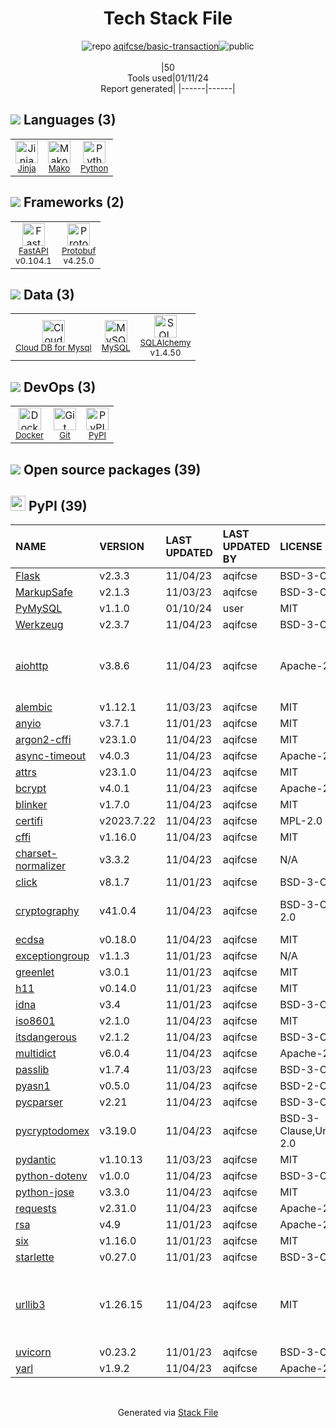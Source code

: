 <!--
&lt;--- Readme.md Snippet without images Start ---&gt;
## Tech Stack
aqifcse/basic-transaction is built on the following main stack:

- [Python](https://www.python.org) – Languages
- [MySQL](http://www.mysql.com) – Databases
- [SQLAlchemy](http://www.sqlalchemy.org/) – Object Relational Mapper (ORM)
- [Jinja](https://palletsprojects.com/p/jinja/) – Templating Languages & Extensions
- [Mako](https://github.com/zzzeek/mako) – Templating Languages & Extensions
- [Protobuf](https://developers.google.com/protocol-buffers/) – Serialization Frameworks
- [Cloud DB for Mysql](https://www.ncloud.com/product/database/cloudDbMysql) – SQL Database as a Service
- [FastAPI](https://fastapi.tiangolo.com/) – Microframeworks (Backend)
- [Docker](https://www.docker.com/) – Virtual Machine Platforms & Containers

Full tech stack [here](/techstack.md)

&lt;--- Readme.md Snippet without images End ---&gt;

&lt;--- Readme.md Snippet with images Start ---&gt;
## Tech Stack
aqifcse/basic-transaction is built on the following main stack:

- <img width='25' height='25' src='https://img.stackshare.io/service/993/pUBY5pVj.png' alt='Python'/> [Python](https://www.python.org) – Languages
- <img width='25' height='25' src='https://img.stackshare.io/service/1025/logo-mysql-170x170.png' alt='MySQL'/> [MySQL](http://www.mysql.com) – Databases
- <img width='25' height='25' src='https://img.stackshare.io/service/1839/q5uAkmy7.png' alt='SQLAlchemy'/> [SQLAlchemy](http://www.sqlalchemy.org/) – Object Relational Mapper (ORM)
- <img width='25' height='25' src='https://img.stackshare.io/service/2303/New_Project__20_.png' alt='Jinja'/> [Jinja](https://palletsprojects.com/p/jinja/) – Templating Languages & Extensions
- <img width='25' height='25' src='https://img.stackshare.io/service/3583/default_43e3ee00dcc48a40f6fcba33551e4f5a99a10537.png' alt='Mako'/> [Mako](https://github.com/zzzeek/mako) – Templating Languages & Extensions
- <img width='25' height='25' src='https://img.stackshare.io/service/4393/ma2jqJKH_400x400.png' alt='Protobuf'/> [Protobuf](https://developers.google.com/protocol-buffers/) – Serialization Frameworks
- <img width='25' height='25' src='https://img.stackshare.io/service/21275/default_078eb0ae2b56280a937ed073a3ba4332291f9ba8.png' alt='Cloud DB for Mysql'/> [Cloud DB for Mysql](https://www.ncloud.com/product/database/cloudDbMysql) – SQL Database as a Service
- <img width='25' height='25' src='https://img.stackshare.io/service/25014/default_f6ff39141b468e832d1bc59fc98a060df604d44d.png' alt='FastAPI'/> [FastAPI](https://fastapi.tiangolo.com/) – Microframeworks (Backend)
- <img width='25' height='25' src='https://img.stackshare.io/service/586/n4u37v9t_400x400.png' alt='Docker'/> [Docker](https://www.docker.com/) – Virtual Machine Platforms & Containers

Full tech stack [here](/techstack.md)

&lt;--- Readme.md Snippet with images End ---&gt;
-->
<div align="center">

# Tech Stack File
![](https://img.stackshare.io/repo.svg "repo") [aqifcse/basic-transaction](https://github.com/aqifcse/basic-transaction)![](https://img.stackshare.io/public_badge.svg "public")
<br/><br/>
|50<br/>Tools used|01/11/24 <br/>Report generated|
|------|------|
</div>

## <img src='https://img.stackshare.io/languages.svg'/> Languages (3)
<table><tr>
  <td align='center'>
  <img width='36' height='36' src='https://img.stackshare.io/service/2303/New_Project__20_.png' alt='Jinja'>
  <br>
  <sub><a href="https://palletsprojects.com/p/jinja/">Jinja</a></sub>
  <br>
  <sub></sub>
</td>

<td align='center'>
  <img width='36' height='36' src='https://img.stackshare.io/service/3583/default_43e3ee00dcc48a40f6fcba33551e4f5a99a10537.png' alt='Mako'>
  <br>
  <sub><a href="https://github.com/zzzeek/mako">Mako</a></sub>
  <br>
  <sub></sub>
</td>

<td align='center'>
  <img width='36' height='36' src='https://img.stackshare.io/service/993/pUBY5pVj.png' alt='Python'>
  <br>
  <sub><a href="https://www.python.org">Python</a></sub>
  <br>
  <sub></sub>
</td>

</tr>
</table>

## <img src='https://img.stackshare.io/frameworks.svg'/> Frameworks (2)
<table><tr>
  <td align='center'>
  <img width='36' height='36' src='https://img.stackshare.io/service/25014/default_f6ff39141b468e832d1bc59fc98a060df604d44d.png' alt='FastAPI'>
  <br>
  <sub><a href="https://fastapi.tiangolo.com/">FastAPI</a></sub>
  <br>
  <sub>v0.104.1</sub>
</td>

<td align='center'>
  <img width='36' height='36' src='https://img.stackshare.io/service/4393/ma2jqJKH_400x400.png' alt='Protobuf'>
  <br>
  <sub><a href="https://developers.google.com/protocol-buffers/">Protobuf</a></sub>
  <br>
  <sub>v4.25.0</sub>
</td>

</tr>
</table>

## <img src='https://img.stackshare.io/databases.svg'/> Data (3)
<table><tr>
  <td align='center'>
  <img width='36' height='36' src='https://img.stackshare.io/service/21275/default_078eb0ae2b56280a937ed073a3ba4332291f9ba8.png' alt='Cloud DB for Mysql'>
  <br>
  <sub><a href="https://www.ncloud.com/product/database/cloudDbMysql">Cloud DB for Mysql</a></sub>
  <br>
  <sub></sub>
</td>

<td align='center'>
  <img width='36' height='36' src='https://img.stackshare.io/service/1025/logo-mysql-170x170.png' alt='MySQL'>
  <br>
  <sub><a href="http://www.mysql.com">MySQL</a></sub>
  <br>
  <sub></sub>
</td>

<td align='center'>
  <img width='36' height='36' src='https://img.stackshare.io/service/1839/q5uAkmy7.png' alt='SQLAlchemy'>
  <br>
  <sub><a href="http://www.sqlalchemy.org/">SQLAlchemy</a></sub>
  <br>
  <sub>v1.4.50</sub>
</td>

</tr>
</table>

## <img src='https://img.stackshare.io/devops.svg'/> DevOps (3)
<table><tr>
  <td align='center'>
  <img width='36' height='36' src='https://img.stackshare.io/service/586/n4u37v9t_400x400.png' alt='Docker'>
  <br>
  <sub><a href="https://www.docker.com/">Docker</a></sub>
  <br>
  <sub></sub>
</td>

<td align='center'>
  <img width='36' height='36' src='https://img.stackshare.io/service/1046/git.png' alt='Git'>
  <br>
  <sub><a href="http://git-scm.com/">Git</a></sub>
  <br>
  <sub></sub>
</td>

<td align='center'>
  <img width='36' height='36' src='https://img.stackshare.io/service/12572/-RIWgodF_400x400.jpg' alt='PyPI'>
  <br>
  <sub><a href="https://pypi.org/">PyPI</a></sub>
  <br>
  <sub></sub>
</td>

</tr>
</table>


## <img src='https://img.stackshare.io/group.svg' /> Open source packages (39)</h2>

## <img width='24' height='24' src='https://img.stackshare.io/service/12572/-RIWgodF_400x400.jpg'/> PyPI (39)

|NAME|VERSION|LAST UPDATED|LAST UPDATED BY|LICENSE|VULNERABILITIES|
|:------|:------|:------|:------|:------|:------|
|[Flask](https://pypi.org/project/Flask)|v2.3.3|11/04/23|aqifcse |BSD-3-Clause|N/A|
|[MarkupSafe](https://pypi.org/project/MarkupSafe)|v2.1.3|11/03/23|aqifcse |BSD-3-Clause|N/A|
|[PyMySQL](https://pypi.org/project/PyMySQL)|v1.1.0|01/10/24|user |MIT|N/A|
|[Werkzeug](https://pypi.org/project/Werkzeug)|v2.3.7|11/04/23|aqifcse |BSD-3-Clause|N/A|
|[aiohttp](https://pypi.org/project/aiohttp)|v3.8.6|11/04/23|aqifcse |Apache-2.0|[CVE-2023-49081](https://github.com/advisories/GHSA-q3qx-c6g2-7pw2) (High)<br/>[CVE-2023-49082](https://github.com/advisories/GHSA-qvrw-v9rv-5rjx) (Moderate)|
|[alembic](https://pypi.org/project/alembic)|v1.12.1|11/03/23|aqifcse |MIT|N/A|
|[anyio](https://pypi.org/project/anyio)|v3.7.1|11/01/23|aqifcse |MIT|N/A|
|[argon2-cffi](https://pypi.org/project/argon2-cffi)|v23.1.0|11/04/23|aqifcse |MIT|N/A|
|[async-timeout](https://pypi.org/project/async-timeout)|v4.0.3|11/04/23|aqifcse |Apache-2.0|N/A|
|[attrs](https://pypi.org/project/attrs)|v23.1.0|11/04/23|aqifcse |MIT|N/A|
|[bcrypt](https://pypi.org/project/bcrypt)|v4.0.1|11/04/23|aqifcse |Apache-2.0|N/A|
|[blinker](https://pypi.org/project/blinker)|v1.7.0|11/04/23|aqifcse |MIT|N/A|
|[certifi](https://pypi.org/project/certifi)|v2023.7.22|11/04/23|aqifcse |MPL-2.0|N/A|
|[cffi](https://pypi.org/project/cffi)|v1.16.0|11/04/23|aqifcse |MIT|N/A|
|[charset-normalizer](https://pypi.org/project/charset-normalizer)|v3.3.2|11/04/23|aqifcse |N/A|N/A|
|[click](https://pypi.org/project/click)|v8.1.7|11/01/23|aqifcse |BSD-3-Clause|N/A|
|[cryptography](https://pypi.org/project/cryptography)|v41.0.4|11/04/23|aqifcse |BSD-3-Clause,Apache-2.0|[CVE-2023-49083](https://github.com/advisories/GHSA-jfhm-5ghh-2f97) (Moderate)|
|[ecdsa](https://pypi.org/project/ecdsa)|v0.18.0|11/04/23|aqifcse |MIT|N/A|
|[exceptiongroup](https://pypi.org/project/exceptiongroup)|v1.1.3|11/01/23|aqifcse |N/A|N/A|
|[greenlet](https://pypi.org/project/greenlet)|v3.0.1|11/01/23|aqifcse |MIT|N/A|
|[h11](https://pypi.org/project/h11)|v0.14.0|11/01/23|aqifcse |MIT|N/A|
|[idna](https://pypi.org/project/idna)|v3.4|11/01/23|aqifcse |BSD-3-Clause|N/A|
|[iso8601](https://pypi.org/project/iso8601)|v2.1.0|11/04/23|aqifcse |MIT|N/A|
|[itsdangerous](https://pypi.org/project/itsdangerous)|v2.1.2|11/04/23|aqifcse |BSD-3-Clause|N/A|
|[multidict](https://pypi.org/project/multidict)|v6.0.4|11/04/23|aqifcse |Apache-2.0|N/A|
|[passlib](https://pypi.org/project/passlib)|v1.7.4|11/03/23|aqifcse |BSD-3-Clause|N/A|
|[pyasn1](https://pypi.org/project/pyasn1)|v0.5.0|11/04/23|aqifcse |BSD-2-Clause|N/A|
|[pycparser](https://pypi.org/project/pycparser)|v2.21|11/04/23|aqifcse |BSD-3-Clause|N/A|
|[pycryptodomex](https://pypi.org/project/pycryptodomex)|v3.19.0|11/04/23|aqifcse |BSD-3-Clause,Unlicense,Apache-2.0|[CVE-2023-52323](https://github.com/advisories/GHSA-j225-cvw7-qrx7) (Moderate)|
|[pydantic](https://pypi.org/project/pydantic)|v1.10.13|11/03/23|aqifcse |MIT|N/A|
|[python-dotenv](https://pypi.org/project/python-dotenv)|v1.0.0|11/04/23|aqifcse |BSD-3-Clause|N/A|
|[python-jose](https://pypi.org/project/python-jose)|v3.3.0|11/04/23|aqifcse |MIT|N/A|
|[requests](https://pypi.org/project/requests)|v2.31.0|11/04/23|aqifcse |Apache-2.0|N/A|
|[rsa](https://pypi.org/project/rsa)|v4.9|11/01/23|aqifcse |Apache-2.0|N/A|
|[six](https://pypi.org/project/six)|v1.16.0|11/01/23|aqifcse |MIT|N/A|
|[starlette](https://pypi.org/project/starlette)|v0.27.0|11/01/23|aqifcse |BSD-3-Clause|N/A|
|[urllib3](https://pypi.org/project/urllib3)|v1.26.15|11/04/23|aqifcse |MIT|[CVE-2023-45803](https://github.com/advisories/GHSA-g4mx-q9vg-27p4) (Moderate)<br/>[CVE-2023-43804](https://github.com/advisories/GHSA-v845-jxx5-vc9f) (Moderate)|
|[uvicorn](https://pypi.org/project/uvicorn)|v0.23.2|11/01/23|aqifcse |BSD-3-Clause|N/A|
|[yarl](https://pypi.org/project/yarl)|v1.9.2|11/04/23|aqifcse |Apache-2.0|N/A|

<br/>
<div align='center'>

Generated via [Stack File](https://github.com/marketplace/stack-file)
